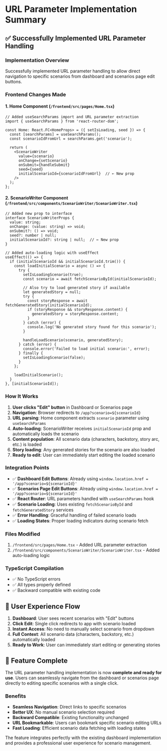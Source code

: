 # URL Parameter Implementation Summary

## ✅ Successfully Implemented URL Parameter Handling

### Implementation Overview
Successfully implemented URL parameter handling to allow direct navigation to specific scenarios from dashboard and scenarios page edit buttons.

### Frontend Changes Made

#### 1. Home Component (`/frontend/src/pages/Home.tsx`)
```tsx
// Added useSearchParams import and URL parameter extraction
import { useSearchParams } from 'react-router-dom';

const Home: React.FC<HomeProps> = ({ setIsLoading, seed }) => {
  const [searchParams] = useSearchParams();
  const scenarioIdFromUrl = searchParams.get('scenario');
  
  return (
    <ScenarioWriter 
      value={scenario}
      onChange={setScenario}
      onSubmit={handleSubmit}
      seed={seed}
      initialScenarioId={scenarioIdFromUrl}  // ← New prop
    />
  );
};
```

#### 2. ScenarioWriter Component (`/frontend/src/components/ScenarioWriter/ScenarioWriter.tsx`)
```tsx
// Added new prop to interface
interface ScenarioWriterProps {
  value: string;
  onChange: (value: string) => void;
  onSubmit?: () => void;
  seed?: number | null;
  initialScenarioId?: string | null;  // ← New prop
}

// Added auto-loading logic with useEffect
useEffect(() => {
  if (initialScenarioId && initialScenarioId.trim()) {
    const loadInitialScenario = async () => {
      try {
        setIsLoadingScenario(true);
        const scenario = await fetchScenarioById(initialScenarioId);
        
        // Also try to load generated story if available
        let generatedStory = null;
        try {
          const storyResponse = await fetchGeneratedStory(initialScenarioId);
          if (storyResponse && storyResponse.content) {
            generatedStory = storyResponse.content;
          }
        } catch (error) {
          console.log('No generated story found for this scenario');
        }
        
        handleLoadScenario(scenario, generatedStory);
      } catch (error) {
        console.error('Failed to load initial scenario:', error);
      } finally {
        setIsLoadingScenario(false);
      }
    };
    
    loadInitialScenario();
  }
}, [initialScenarioId]);
```

### How It Works

1. **User clicks "Edit" button** in Dashboard or Scenarios page
2. **Navigation**: Browser redirects to `/app?scenario=${scenarioId}`
3. **URL parsing**: Home component extracts `scenario` parameter using `useSearchParams`
4. **Auto-loading**: ScenarioWriter receives `initialScenarioId` prop and automatically loads the scenario
5. **Content population**: All scenario data (characters, backstory, story arc, etc.) is loaded
6. **Story loading**: Any generated stories for the scenario are also loaded
7. **Ready to edit**: User can immediately start editing the loaded scenario

### Integration Points

- ✅ **Dashboard Edit Buttons**: Already using `window.location.href = '/app?scenario=${scenarioId}'`
- ✅ **Scenarios Page Edit Buttons**: Already using `window.location.href = '/app?scenario=${scenarioId}'`
- ✅ **React Router**: URL parameters handled with `useSearchParams` hook
- ✅ **Scenario Loading**: Uses existing `fetchScenarioById` and `fetchGeneratedStory` services
- ✅ **Error Handling**: Graceful handling of failed scenario loads
- ✅ **Loading States**: Proper loading indicators during scenario fetch

### Files Modified

1. `/frontend/src/pages/Home.tsx` - Added URL parameter extraction
2. `/frontend/src/components/ScenarioWriter/ScenarioWriter.tsx` - Added auto-loading logic

### TypeScript Compilation
- ✅ No TypeScript errors
- ✅ All types properly defined
- ✅ Backward compatible with existing code

## 🎯 User Experience Flow

1. **Dashboard**: User sees recent scenarios with "Edit" buttons
2. **Click Edit**: Single click redirects to app with scenario loaded
3. **Instant Access**: No need to manually select scenario from dropdown
4. **Full Context**: All scenario data (characters, backstory, etc.) automatically loaded
5. **Ready to Work**: User can immediately start editing or generating stories

## 🚀 Feature Complete

The URL parameter handling implementation is now **complete and ready for use**. Users can seamlessly navigate from the dashboard or scenarios page directly to editing specific scenarios with a single click.

### Benefits
- **Seamless Navigation**: Direct links to specific scenarios
- **Better UX**: No manual scenario selection required
- **Backward Compatible**: Existing functionality unchanged
- **URL Bookmarkable**: Users can bookmark specific scenario editing URLs
- **Fast Loading**: Efficient scenario data fetching with loading states

The feature integrates perfectly with the existing dashboard implementation and provides a professional user experience for scenario management.
